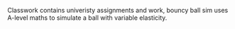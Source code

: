 Classwork contains univeristy assignments and work,
bouncy ball sim uses A-level maths to simulate a ball with variable elasticity.
